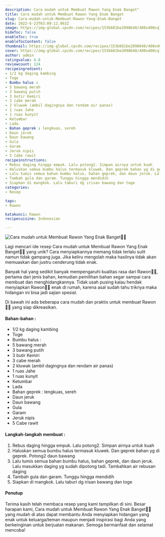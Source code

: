 ```yaml
---
description: Cara mudah untuk Membuat Rawon Yang Enak Banget"
title: Cara mudah untuk Membuat Rawon Yang Enak Banget
slug: Cara-mudah-untuk-Membuat-Rawon-Yang-Enak-Banget
date: 2022-6-23T03:09:12.063Z
image: https://img-global.cpcdn.com/recipes/153b681be2098640/400x400cq70/photo.jpg
hideToc: false
enableToc: true
enableTocContent: false
thumbnail: https://img-global.cpcdn.com/recipes/153b681be2098640/400x400cq70/photo.jpg
cover: https://img-global.cpcdn.com/recipes/153b681be2098640/400x400cq70/photo.jpg
author: admin
ratingvalue: 4.8
reviewcount: 124
recipeingredient:
- 1/2 kg daging kambing
- Toge
- Bumbu halus :
- 5 bawang merah
- 3 bawang putih
- 3 butir Kemiri
- 3 cabe merah
- 2 kluwak (ambil dagingnya dan rendam air panas)
- 1 ruas Jahe
- 1 ruas kunyit
- Ketumbar
- Lada
- Bahan geprek : lengkuas, sereh
- Daun jeruk
- Daun bawang
- Gula
- Garam
- Jeruk nipis
- 5 Cabe rawit
recipeinstructions:
- Rebus daging hingga empuk. Lalu potong2. Simpan airnya untuk kuah
- Haluskan semua bumbu halus termasuk kluwek. Dan geprek bahan yg di geprek. Potong2 daun bawang
- Lalu tumis semua bahan bumbu halus, bahan geprek, dan daun jeruk. Lalu masukkan daging yg sudah dipotong tadi. Tambahkan air rebusan daging
- Tambah gula dan garam. Tunggu hingga mendidih
- Siapkan di mangkok. Lalu taburi dg irisan bawang dan toge
categories:
- Resep

tags:
- Rawon

katakunci: Rawon
recipecuisine: Indonesian

---
```


![Cara mudah untuk Membuat Rawon Yang Enak Banget👩‍🍳](https://img-global.cpcdn.com/recipes/153b681be2098640/400x400cq70/photo.jpg)

Lagi mencari ide resep Cara mudah untuk Membuat Rawon Yang Enak Banget👩‍🍳 yang unik? Cara menyiapkannya memang tidak terlalu sulit namun tidak gampang juga. Jika keliru mengolah maka hasilnya tidak akan memuaskan dan justru cenderung tidak enak.

Banyak hal yang sedikit banyak mempengaruhi kualitas rasa dari Rawon👩‍🍳, pertama dari jenis bahan, kemudian pemilihan bahan segar sampai cara membuat dan menghidangkannya. Tidak usah pusing kalau hendak menyiapkan Rawon👩‍🍳 enak di rumah, karena asal sudah tahu triknya maka hidangan ini bisa jadi sajian spesial.

Di bawah ini ada beberapa cara mudah dan praktis untuk membuat Rawon👩‍🍳 yang siap dikreasikan.

<!--inarticleads1-->

#### Bahan-bahan :

- 1/2 kg daging kambing
- Toge
- Bumbu halus :
- 5 bawang merah
- 3 bawang putih
- 3 butir Kemiri
- 3 cabe merah
- 2 kluwak (ambil dagingnya dan rendam air panas)
- 1 ruas Jahe
- 1 ruas kunyit
- Ketumbar
- Lada
- Bahan geprek : lengkuas, sereh
- Daun jeruk
- Daun bawang
- Gula
- Garam
- Jeruk nipis
- 5 Cabe rawit

<!--inarticleads2-->

#### Langkah-langkah membuat :

1. Rebus daging hingga empuk. Lalu potong2. Simpan airnya untuk kuah
1. Haluskan semua bumbu halus termasuk kluwek. Dan geprek bahan yg di geprek. Potong2 daun bawang
1. Lalu tumis semua bahan bumbu halus, bahan geprek, dan daun jeruk. Lalu masukkan daging yg sudah dipotong tadi. Tambahkan air rebusan daging
1. Tambah gula dan garam. Tunggu hingga mendidih
1. Siapkan di mangkok. Lalu taburi dg irisan bawang dan toge

#### Penutup

Terima kasih telah membaca resep yang kami tampilkan di sini. Besar harapan kami, Cara mudah untuk Membuat Rawon Yang Enak Banget👩‍🍳 yang mudah di atas dapat membantu Anda menyiapkan hidangan yang enak untuk keluarga/teman maupun menjadi inspirasi bagi Anda yang berkeinginan untuk berjualan makanan. Semoga bermanfaat dan selamat mencoba!